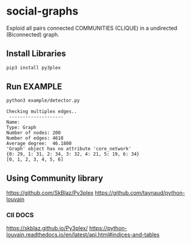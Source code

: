 # social-graphs
Exploid all pairs connected COMMUNITIES  (CLIQUE) in a undirected (Biconnected) graph.

## Install Libraries

```bash
pip3 install py3plex
```

## Run EXAMPLE
```bash
python3 example/detector.py
```

```text
Checking multiplex edges.. 
 --------------------
Name: 
Type: Graph
Number of nodes: 200
Number of edges: 4618
Average degree:  46.1800
'Graph' object has no attribute 'core_network'
{0: 29, 1: 31, 2: 34, 3: 32, 4: 21, 5: 19, 6: 34}
[0, 1, 2, 3, 4, 5, 6]
```


## Using Community library
https://github.com/SkBlaz/Py3plex
https://github.com/taynaud/python-louvain
### ClI DOCS
https://skblaz.github.io/Py3plex/
https://python-louvain.readthedocs.io/en/latest/api.html#indices-and-tables
